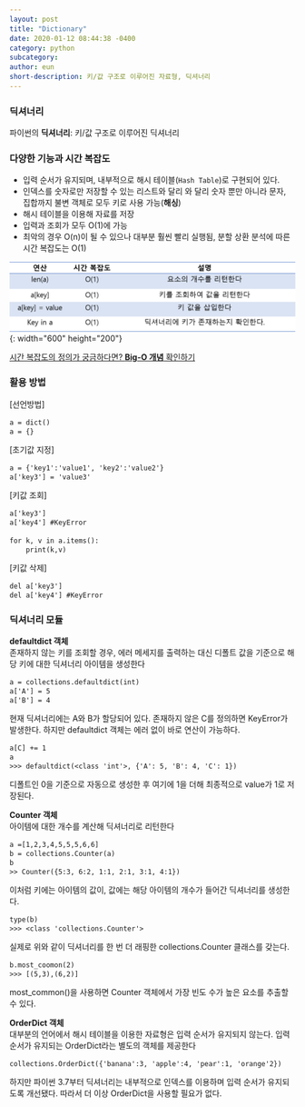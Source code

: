 ```yaml
---
layout: post
title: "Dictionary"
date: 2020-01-12 08:44:38 -0400
category: python
subcategory: 
author: eun
short-description: 키/값 구조로 이루어진 자료형, 딕셔너리
---
```


### 딕셔너리
파이썬의 **딕셔너리**: 키/값 구조로 이루어진 딕셔너리   

### 다양한 기능과 시간 복잡도
- 입력 순서가 유지되며, 내부적으로 해시 테이블(`Hash Table`)로 구현되어 있다.
- 인덱스를 숫자로만 저장할 수 있는 리스트와 달리 와 달리 숫자 뿐만 아니라 문자, 집합까지 불변 객체로 모두 키로 사용 가능(**해싱**)
- 해시 테이블을 이용해 자료를 저장
- 입력과 조회가 모두 O(1)에 가능
- 최악의 경우 O(n)이 될 수 있으나 대부분 훨씬 빨리 실행됨, 분할 상환 분석에 따른 시간 복잡도는 O(1)

![Image Alt 텍스트](/assets/images/py00_02.png){: width="600" height="200"}

<a href='{{ site.baseurl }}/data-structure/bigO'>시간 복잡도의 정의가 궁금하다면?  **Big-O 개념** 확인하기</a> 

### 활용 방법
[선언방법]
```
a = dict()
a = {}
```
[초기값 지정]
```
a = {'key1':'value1', 'key2':'value2'}
a['key3'] = 'value3'
```
[키값 조회]
```
a['key3']
a['key4'] #KeyError

for k, v in a.items():
    print(k,v)
```
[키값 삭제]
```
del a['key3']
del a['key4'] #KeyError
```

### 딕셔너리 모듈
**defaultdict 객체**       
존재하지 않는 키를 조회할 경우, 에러 메세지를 출력하는 대신 디폴트 값을 기준으로 해당 키에 대한 딕셔너리 아이템을 생성한다
```
a = collections.defaultdict(int)
a['A'] = 5
a['B'] = 4
```
현재 딕셔너리에는 A와 B가 할당되어 있다. 존재하지 않은 C를 정의하면 KeyError가 발생한다. 하지만 defaultdict 객체는 에러 없이 바로 연산이 가능하다.
```
a[C] += 1
a
>>> defaultdict(<class 'int'>, {'A': 5, 'B': 4, 'C': 1})
```
디폴트인 0을 기준으로 자동으로 생성한 후 여기에 1을 더해 최종적으로 value가 1로 저장된다. 

**Counter 객체**    
아이템에 대한 개수를 계산해 딕셔너리로 리턴한다
```
a =[1,2,3,4,5,5,5,6,6]
b = collections.Counter(a)
b
>> Counter({5:3, 6:2, 1:1, 2:1, 3:1, 4:1})
```
이처럼 키에는 아이템의 값이, 값에는 해당 아이템의 개수가 들어간 딕셔너리를 생성한다. 
```
type(b)
>>> <class 'collections.Counter'>
```
실제로 위와 같이 딕셔너리를 한 번 더 래핑한 collections.Counter 클래스를 갖는다.
```
b.most_coomon(2)
>>> [(5,3),(6,2)]
```
most_common()을 사용하면 Counter 객체에서 가장 빈도 수가 높은 요소를 추출할 수 있다.

**OrderDict 객체**      
대부분의 언어에서 해시 테이블을 이용한 자료형은 입력 순서가 유지되지 않는다. 입력 순서가 유지되는 OrderDict라는 별도의 객체를 제공한다
```
collections.OrderDict({'banana':3, 'apple':4, 'pear':1, 'orange'2})
```
하지만 파이썬 3.7부터 딕셔너리는 내부적으로 인덱스를 이용하며 입력 순서가 유지되도록 개선됐다. 따라서 더 이상 OrderDict을 사용할 필요가 없다.